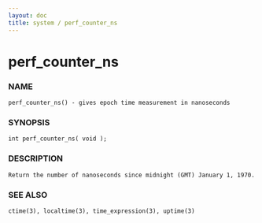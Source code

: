 ```yaml
---
layout: doc
title: system / perf_counter_ns
---
```

# perf_counter_ns

### NAME

    perf_counter_ns() - gives epoch time measurement in nanoseconds

### SYNOPSIS

    int perf_counter_ns( void );

### DESCRIPTION

    Return the number of nanoseconds since midnight (GMT) January 1, 1970.

### SEE ALSO

    ctime(3), localtime(3), time_expression(3), uptime(3)
